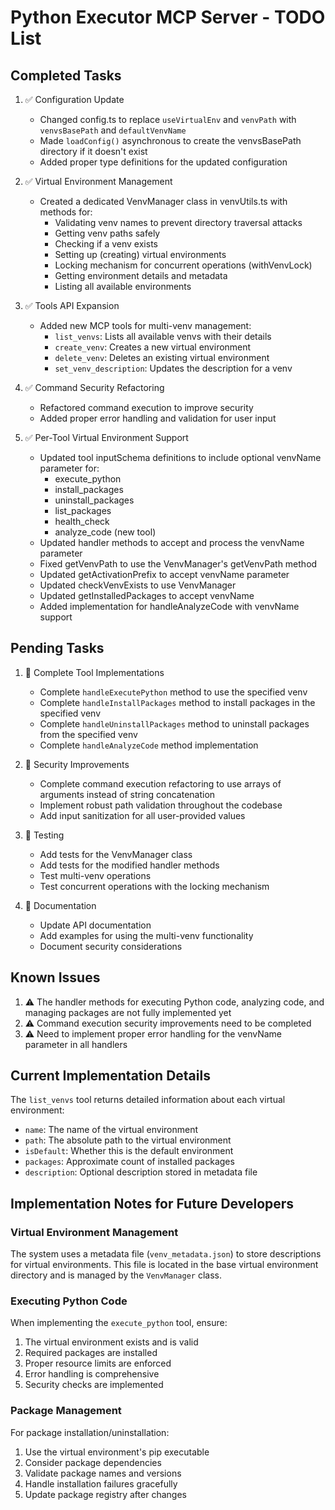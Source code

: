 # Python Executor MCP Server - TODO List

## Completed Tasks

1. ✅ Configuration Update
   - Changed config.ts to replace `useVirtualEnv` and `venvPath` with `venvsBasePath` and `defaultVenvName`
   - Made `loadConfig()` asynchronous to create the venvsBasePath directory if it doesn't exist
   - Added proper type definitions for the updated configuration

2. ✅ Virtual Environment Management
   - Created a dedicated VenvManager class in venvUtils.ts with methods for:
     - Validating venv names to prevent directory traversal attacks
     - Getting venv paths safely
     - Checking if a venv exists
     - Setting up (creating) virtual environments
     - Locking mechanism for concurrent operations (withVenvLock)
     - Getting environment details and metadata
     - Listing all available environments

3. ✅ Tools API Expansion
   - Added new MCP tools for multi-venv management:
     - `list_venvs`: Lists all available venvs with their details
     - `create_venv`: Creates a new virtual environment
     - `delete_venv`: Deletes an existing virtual environment
     - `set_venv_description`: Updates the description for a venv

4. ✅ Command Security Refactoring
   - Refactored command execution to improve security
   - Added proper error handling and validation for user input

5. ✅ Per-Tool Virtual Environment Support
   - Updated tool inputSchema definitions to include optional venvName parameter for:
     - execute_python
     - install_packages 
     - uninstall_packages
     - list_packages
     - health_check
     - analyze_code (new tool)
   - Updated handler methods to accept and process the venvName parameter
   - Fixed getVenvPath to use the VenvManager's getVenvPath method
   - Updated getActivationPrefix to accept venvName parameter
   - Updated checkVenvExists to use VenvManager
   - Updated getInstalledPackages to accept venvName
   - Added implementation for handleAnalyzeCode with venvName support

## Pending Tasks

1. 🔄 Complete Tool Implementations
   - Complete `handleExecutePython` method to use the specified venv
   - Complete `handleInstallPackages` method to install packages in the specified venv
   - Complete `handleUninstallPackages` method to uninstall packages from the specified venv
   - Complete `handleAnalyzeCode` method implementation

2. 🔄 Security Improvements
   - Complete command execution refactoring to use arrays of arguments instead of string concatenation
   - Implement robust path validation throughout the codebase
   - Add input sanitization for all user-provided values

3. 🔄 Testing
   - Add tests for the VenvManager class
   - Add tests for the modified handler methods
   - Test multi-venv operations
   - Test concurrent operations with the locking mechanism

4. 🔄 Documentation
   - Update API documentation
   - Add examples for using the multi-venv functionality
   - Document security considerations

## Known Issues

1. ⚠️ The handler methods for executing Python code, analyzing code, and managing packages are not fully implemented yet
2. ⚠️ Command execution security improvements need to be completed
3. ⚠️ Need to implement proper error handling for the venvName parameter in all handlers

## Current Implementation Details
The `list_venvs` tool returns detailed information about each virtual environment:

- `name`: The name of the virtual environment
- `path`: The absolute path to the virtual environment
- `isDefault`: Whether this is the default environment
- `packages`: Approximate count of installed packages
- `description`: Optional description stored in metadata file

## Implementation Notes for Future Developers

### Virtual Environment Management
The system uses a metadata file (`venv_metadata.json`) to store descriptions for virtual environments. This file is located in the base virtual environment directory and is managed by the `VenvManager` class.

### Executing Python Code
When implementing the `execute_python` tool, ensure:
1. The virtual environment exists and is valid
2. Required packages are installed
3. Proper resource limits are enforced
4. Error handling is comprehensive
5. Security checks are implemented

### Package Management
For package installation/uninstallation:
1. Use the virtual environment's pip executable
2. Consider package dependencies
3. Validate package names and versions
4. Handle installation failures gracefully
5. Update package registry after changes 